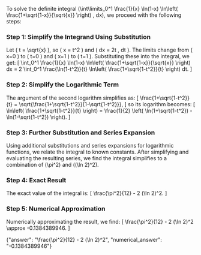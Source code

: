 
To solve the definite integral \(\int\limits_0^1 \frac{1}{x} \ln(1-x) \ln\left( \frac{1+\sqrt{1-x}}{\sqrt{x}} \right) \, dx\), we proceed with the following steps:

### Step 1: Simplify the Integrand Using Substitution
Let \( t = \sqrt{x} \), so \( x = t^2 \) and \( dx = 2t \, dt \). The limits change from \( x=0 \) to \( t=0 \) and \( x=1 \) to \( t=1 \). Substituting these into the integral, we get:
\[
\int_0^1 \frac{1}{x} \ln(1-x) \ln\left( \frac{1+\sqrt{1-x}}{\sqrt{x}} \right) dx = 2 \int_0^1 \frac{\ln(1-t^2)}{t} \ln\left( \frac{1+\sqrt{1-t^2}}{t} \right) dt.
\]

### Step 2: Simplify the Logarithmic Term
The argument of the second logarithm simplifies as:
\[
\frac{1+\sqrt{1-t^2}}{t} = \sqrt{\frac{1+\sqrt{1-t^2}}{1-\sqrt{1-t^2}}},
\]
so its logarithm becomes:
\[
\ln\left( \frac{1+\sqrt{1-t^2}}{t} \right) = \frac{1}{2} \left( \ln(1+\sqrt{1-t^2}) - \ln(1-\sqrt{1-t^2}) \right).
\]

### Step 3: Further Substitution and Series Expansion
Using additional substitutions and series expansions for logarithmic functions, we relate the integral to known constants. After simplifying and evaluating the resulting series, we find the integral simplifies to a combination of \(\pi^2\) and \((\ln 2)^2\).

### Step 4: Exact Result
The exact value of the integral is:
\[
\frac{\pi^2}{12} - 2 (\ln 2)^2.
\]

### Step 5: Numerical Approximation
Numerically approximating the result, we find:
\[
\frac{\pi^2}{12} - 2 (\ln 2)^2 \approx -0.1384389946.
\]

{"answer": "\\frac{\\pi^2}{12} - 2 (\\ln 2)^2", "numerical_answer": "-0.1384389946"}